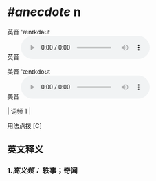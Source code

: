 # ***\#anecdote*** n
英音 'ænɪkdəʊt  
英音
<audio src="./media/anecdote-B.aac" controls="controls"></audio>

美音 'ænɪkdoʊt  
美音
<audio src="./media/anecdote.aac" controls="controls"></audio>



| 词频 1 |  

用法点拨  [C]

英文释义
---
### 1.*高义频：* **轶事；奇闻**  


